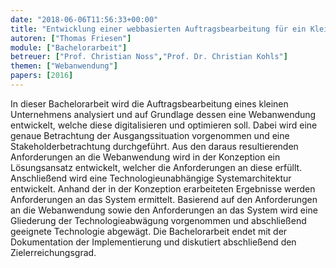 ```yaml
---
date: "2018-06-06T11:56:33+00:00"
title: "Entwicklung einer webbasierten Auftragsbearbeitung für ein Kleinunternehmen in der Lohnfertigung"
autoren: ["Thomas Friesen"]
module: ["Bachelorarbeit"]
betreuer: ["Prof. Christian Noss","Prof. Dr. Christian Kohls"]
themen: ["Webanwendung"]
papers: [2016]
---
```


In dieser Bachelorarbeit wird die Auftragsbearbeitung eines kleinen Unternehmens analysiert
und auf Grundlage dessen eine Webanwendung entwickelt, welche diese digitalisieren
und optimieren soll. Dabei wird eine genaue Betrachtung der Ausgangssituation
vorgenommen und eine Stakeholderbetrachtung durchgeführt. Aus den daraus resultierenden
Anforderungen an die Webanwendung wird in der Konzeption ein Lösungsansatz
entwickelt, welcher die Anforderungen an diese erfüllt. Anschließend wird eine
Technologieunabhängige Systemarchitektur entwickelt. Anhand der in der Konzeption
erarbeiteten Ergebnisse werden Anforderungen an das System ermittelt. Basierend
auf den Anforderungen an die Webanwendung sowie den Anforderungen an das System
wird eine Gliederung der Technologieabwägung vorgenommen und abschließend
geeignete Technologie abgewägt. Die Bachelorarbeit endet mit der Dokumentation der
Implementierung und diskutiert abschließend den Zielerreichungsgrad.

